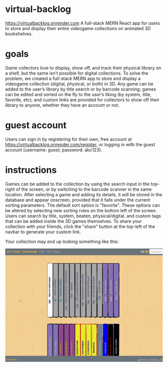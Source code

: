 # virtual-backlog
https://virtualbacklog.onrender.com
A full-stack MERN React app for users to store and display their entire videogame collections on animated 3D bookshelves.

# goals
Game collectors love to display, show off, and track their physical library on a shelf, but the same isn’t possible for digital collections. To solve the problem, we created a full-stack MERN app to store and display a videogame collection (digital, physical, or both) in 3D. Any game can be added to the user’s library by title search or by barcode scanning; games can be edited and sorted on the fly to the user’s liking (by system, title, favorite, etc); and custom links are provided for collectors to show off their library to anyone, whether they have an account or not.

# guest account
Users can sign in by registering for their own, free account at https://virtualbacklog.onrender.com/register, or logging in with the guest account (username: guest; password: abc123).

# instructions
Games can be added to the collection by using the search input in the top-right of the screen, or by switching to the barcode scanner in the same location. After selecting a game and adding its details, it will be stored in the database and appear onscreen, provided that it falls under the current sorting parameters. The default sort option is "favorite". These options can be altered by selecting new sorting rules on the bottom left of the screen. Users can search by title, system, beaten, physical/digital, and custom tags that can be added inside the 3D games themselves. To share your collection with your friends, click the "share" button at the top-left of the navbar to generate your custom link.

Your collection may end up looking something like this: 

![](virtual-backlog-demo.gif)

